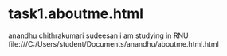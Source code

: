 # task1.aboutme.html
anandhu chithrakumari sudeesan
i am studying in RNU
file:///C:/Users/student/Documents/anandhu/aboutme.html.html
